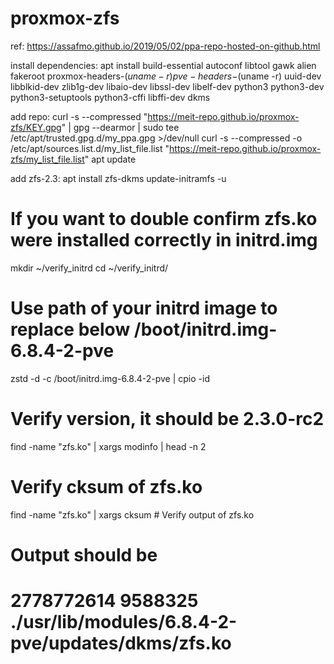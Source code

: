 ﻿# proxmox-zfs

ref:
https://assafmo.github.io/2019/05/02/ppa-repo-hosted-on-github.html

install dependencies:
apt install build-essential autoconf libtool gawk alien fakeroot proxmox-headers-$(uname -r) pve-headers-$(uname -r) uuid-dev libblkid-dev zlib1g-dev libaio-dev libssl-dev libelf-dev python3 python3-dev python3-setuptools python3-cffi libffi-dev dkms

add repo:
curl -s --compressed "https://meit-repo.github.io/proxmox-zfs/KEY.gpg" | gpg --dearmor | sudo tee /etc/apt/trusted.gpg.d/my_ppa.gpg >/dev/null
curl -s --compressed -o /etc/apt/sources.list.d/my_list_file.list "https://meit-repo.github.io/proxmox-zfs/my_list_file.list"
apt update

add zfs-2.3:
apt install zfs-dkms
update-initramfs -u

# If you want to double confirm zfs.ko were installed correctly in initrd.img
mkdir ~/verify_initrd
cd ~/verify_initrd/

# Use path of your initrd image to replace below /boot/initrd.img-6.8.4-2-pve
zstd -d -c /boot/initrd.img-6.8.4-2-pve | cpio -id

# Verify version, it should be 2.3.0-rc2
find -name "zfs.ko" | xargs modinfo | head -n 2

# Verify cksum of zfs.ko
find -name "zfs.ko" | xargs cksum # Verify output of zfs.ko
# Output should be
# 2778772614 9588325 ./usr/lib/modules/6.8.4-2-pve/updates/dkms/zfs.ko
